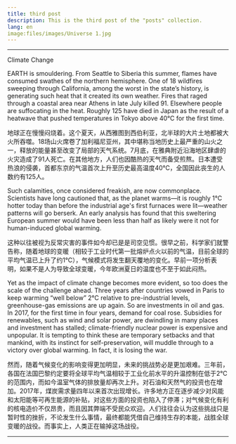 ```yaml
---
title: third post
description: This is the third post of the "posts" collection.
lang: en
image:files/images/Universe 1.jpg
---
```


---

Climate Change

EARTH is smouldering. From Seattle to Siberia this summer, flames have consumed swathes of the northern hemisphere. One of 18 wildfires sweeping through California, among the worst in the state’s history, is generating such heat that it created its own weather. Fires that raged through a coastal area near Athens in late July killed 91. Elsewhere people are suffocating in the heat. Roughly 125 have died in Japan as the result of a heatwave that pushed temperatures in Tokyo above 40°C for the first time.

地球正在慢慢闷烧着。这个夏天，从西雅图到西伯利亚，北半球的大片土地都被大火所吞噬。18场山火席卷了加利福尼亚州，其中堪称当地历史上最严重的山火之一，释放的能量甚至改变了局部的天气系统。7月底，在雅典附近沿海地区肆虐的火灾造成了91人死亡。在其他地方，人们也因酷热的天气而备受煎熬。日本遭受热浪的侵袭，首都东京的气温首次上升至历史最高温度40℃，全国因此丧生的人数约有125人。

Such calamities, once considered freakish, are now commonplace. Scientists have long cautioned that, as the planet warms—it is roughly 1°C hotter today than before the industrial age's first furnaces were lit—weather patterns will go berserk. An early analysis has found that this sweltering European summer would have been less than half as likely were it not for human-induced global warming.

这种以往被视为反常灾害的事件如今却已是是司空见惯。很早之前，科学家们就警告称，随着地球的变暖（相较于工业时代第一批熔炉点火以前的气温，目前全球的平均气温已上升了约1℃），气候模式将发生翻天覆地的变化。早前一项分析表明，如果不是人为导致全球变暖，今年欧洲夏日的温度也不至于如此闷热。

Yet as the impact of climate change becomes more evident, so too does the scale of the challenge ahead. Three years after countries vowed in Paris to keep warming “well below” 2°C relative to pre-industrial levels, greenhouse-gas emissions are up again. So are investments in oil and gas. In 2017, for the first time in four years, demand for coal rose. Subsidies for renewables, such as wind and solar power, are dwindling in many places and investment has stalled; climate-friendly nuclear power is expensive and unpopular. It is tempting to think these are temporary setbacks and that mankind, with its instinct for self-preservation, will muddle through to a victory over global warming. In fact, it is losing the war.

然而，随着气候变化的影响变得更加明显，未来的挑战势必是更加艰难。三年前，各国在法国巴黎约定要将全球平均气温相较于工业化前水平的升温控制在低于2℃的范围内，而如今温室气体的排放量却再次上升。对石油和天然气的投资也在增加。2017年，煤炭需求量四年以来首次出现增长。许多地方正在逐步减少对风能和太阳能等可再生能源的补贴，对这些方面的投资也陷入了停滞；对气候变化有利的核电造价不仅昂贵，而且因其弊端不受民众欢迎。人们往往会认为这些挑战只是暂时性的挫折，不论发生什么事情，最终都能凭借自己维持生存的本能，战胜全球变暖的战役。而事实上，人类正在输掉这场战役。

---


